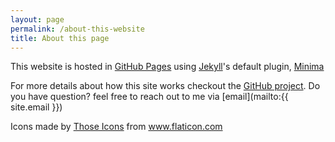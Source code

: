 ```yaml
---
layout: page
permalink: /about-this-website
title: About this page
---
```


This website is hosted in [GitHub Pages](https://pages.github.com/) using [Jekyll](https://jekyllrb.com/)'s default plugin, [Minima](https://github.com/jekyll/minima)

For more details about how this site works checkout the [GitHub project](https://github.com/angelsenra/angelsenra.github.io). Do you have question? feel free to reach out to me via [email](mailto:{{ site.email }})

<div>Icons made by <a href="https://www.flaticon.com/authors/those-icons" title="Those Icons">Those Icons</a> from <a href="https://www.flaticon.com/" title="Flaticon">www.flaticon.com</a></div>
